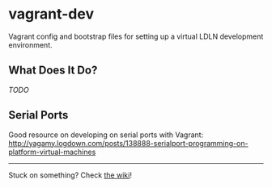 # vagrant-dev

Vagrant config and bootstrap files for setting up a virtual LDLN development environment.

## What Does It Do?

_TODO_

## Serial Ports

Good resource on developing on serial ports with Vagrant:
http://yagamy.logdown.com/posts/138888-serialport-programming-on-platform-virtual-machines

<hr />

Stuck on something? Check [the wiki](https://github.com/LDLN/core/wiki)!
